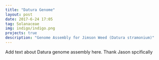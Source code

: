 ```yaml
---
title: "Datura Genome"
layout: post
date: 2017-6-24 17:05
tag: Solanaceae
img: indigo/indigo.png
projects: true
description: "Genome Assembly for Jimson Weed (Datura stramonium)"
---
```


Add text about Datura genome assembly here. Thank Jason spcifically




